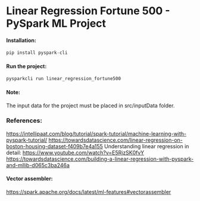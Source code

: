 # Linear Regression Fortune 500 - PySpark ML Project

#### Installation:
```python
pip install pyspark-cli
```

#### Run the project:
```python
pysparkcli run linear_regression_fortune500
```

#### Note:
The input data for the project must be placed in src/inputData folder.

### References:
https://intellipaat.com/blog/tutorial/spark-tutorial/machine-learning-with-pyspark-tutorial/
https://towardsdatascience.com/linear-regression-on-boston-housing-dataset-f409b7e4a155
Understanding linear regression in detail: https://www.youtube.com/watch?v=E5RjzSK0fvY
https://towardsdatascience.com/building-a-linear-regression-with-pyspark-and-mllib-d065c3ba246a

#### Vector assembler:
https://spark.apache.org/docs/latest/ml-features#vectorassembler